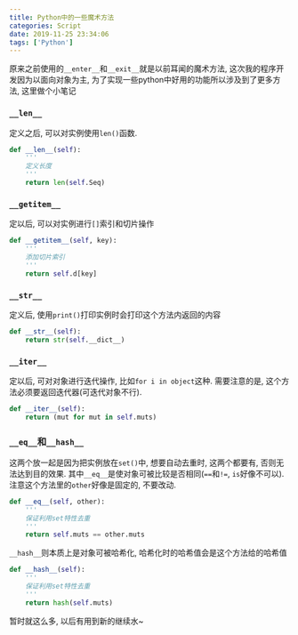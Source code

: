 ```yaml
---
title: Python中的一些魔术方法
categories: Script
date: 2019-11-25 23:34:06
tags: ['Python']
---
```


原来之前使用的`__enter__`和`__exit__`就是以前耳闻的魔术方法, 这次我的程序开发因为以面向对象为主, 为了实现一些python中好用的功能所以涉及到了更多方法, 这里做个小笔记
<!-- 摘要部分 -->
<!-- more -->

### `__len__`

定义之后, 可以对实例使用`len()`函数.

```python
def __len__(self):
    '''
    定义长度
    '''
    return len(self.Seq)
```

### `__getitem__`

定以后, 可以对实例进行`[]`索引和切片操作

```python
def __getitem__(self, key):
    '''
    添加切片索引
    '''
    return self.d[key]
```

### `__str__`

定义后, 使用`print()`打印实例时会打印这个方法内返回的内容

```python
def __str__(self):
    return str(self.__dict__)
```

### `__iter__`

定以后, 可对对象进行迭代操作, 比如`for i in object`这种. 需要注意的是, 这个方法必须要返回迭代器(可迭代对象不行).

```python
def __iter__(self):
    return (mut for mut in self.muts)
```


### `__eq__`和`__hash__`

这两个放一起是因为把实例放在`set()`中, 想要自动去重时, 这两个都要有, 否则无法达到目的效果. 其中`__eq__`是使对象可被比较是否相同(`==`和`!=`, `is`好像不可以). 注意这个方法里的`other`好像是固定的, 不要改动.

```python
def __eq__(self, other):
    '''
    保证利用set特性去重
    '''
    return self.muts == other.muts
```

`__hash__`则本质上是对象可被哈希化, 哈希化时的哈希值会是这个方法给的哈希值

```python
def __hash__(self):
    '''
    保证利用set特性去重
    '''
    return hash(self.muts)
```

暂时就这么多, 以后有用到新的继续水~
